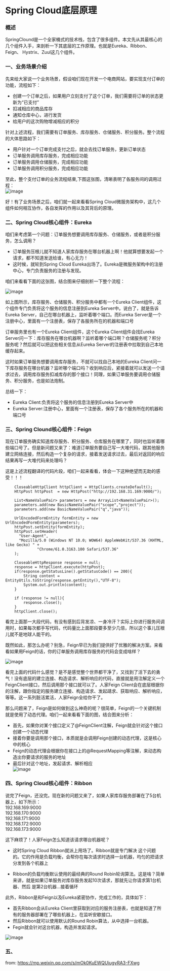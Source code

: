 # Spring Cloud底层原理
### 概述
SpringClound是一个全家桶式的技术栈，包含了很多组件。本文先从其最核心的几个组件入手，来剖析一下其底层的工作原理。也就是Eureka、Ribbon、Feign、
Hystrix、Zuul这几个组件。  
### 一、业务场景介绍  
先来给大家说一个业务场景，假设咱们现在开发一个电商网站，要实现支付订单的功能，流程如下：
* 创建一个订单之后，如果用户立刻支付了这个订单，我们需要将订单的状态更新为“已支付”
* 扣减相应的商品库存
* 通知仓库中心，进行发货  
* 给用户的这次购物增减相应的积分  


针对上述流程，我们需要有订单服务、库存服务、仓储服务、积分服务。整个流程的大体思路如下：  


* 用户针对一个订单完成支付之后，就会去找订单服务，更新订单状态  
* 订单服务调用库存服务，完成相应功能  
* 订单服务调用仓储服务，完成相应功能  
* 订单服务调用积分服务，完成相应功能  

至此，整个支付订单的业务流程结束,下图这张图，清晰表明了各服务间的调用过程：     
![image](https://github.com/bertcodes/ability/blob/master/springcloud/image/springcloud-theory-1th.png)  

好！有了业务场景之后，咱们就一起来看看Spring Cloud微服务架构中，这几个组件如何相互协作，各自发挥的作用以及其背后的原理。

### 二、Spring Cloud核心组件：Eureka
咱们来考虑第一个问题：订单服务想要调用库存服务、仓储服务，或者是积分服务，怎么调用？  
* 订单服务压根儿就不知道人家库存服务在哪台机器上啊！他就算想要发起一个请求，都不知道发送给谁，有心无力！  
* 这时候，就轮到Spring Cloud Eureka出场了。Eureka是微服务架构中的注册中心，专门负责服务的注册与发现。  

 咱们来看看下面的这张图，结合图来仔细剖析一下整个流程： 

![image](https://github.com/bertcodes/ability/blob/master/springcloud/image/springcloud-theory-2th.png)    

如上图所示，库存服务、仓储服务、积分服务中都有一个Eureka Client组件，这个组件专门负责将这个服务的信息注册到Eureka Server中。说白了，就是告诉Eureka Server，自己在哪台机器上，监听着哪个端口。而Eureka Server是一个注册中心，里面有一个注册表，保存了各服务所在的机器和端口号

订单服务里也有一个Eureka Client组件，这个Eureka Client组件会找Eureka Server问一下：库存服务在哪台机器啊？监听着哪个端口啊？仓储服务呢？积分服务呢？然后就可以把这些相关信息从Eureka Server的注册表中拉取到自己本地缓存起来。

这时如果订单服务想要调用库存服务，不就可以找自己本地的Eureka Client问一下库存服务在哪台机器？监听哪个端口吗？收到响应后，紧接着就可以发送一个请求过去，调用库存服务扣减库存的那个接口！同理，如果订单服务要调用仓储服务、积分服务，也是如法炮制。

总结一下：  
* Eureka Client:负责将这个服务的信息注册到Eureka Server中  
* Eureka Server:注册中心，里面有一个注册表，保存了各个服务所在的机器和端口号  

### 三、Spring Clound核心组件：Feign  
现在订单服务确实知道库存服务、积分服务、仓库服务在哪里了，同时也监听着哪些端口号了。但是新问题又来了：难道订单服务要自己写一大堆代码，跟其他服务建立网络连接，然后构造一个复杂的请求，接着发送请求过去，最后对返回的响应结果再写一大堆代码来处理吗？
 
 
这是上述流程翻译的代码片段，咱们一起来看看，体会一下这种绝望而无助的感受！！！  

        CloseableHttpClient httpClient = HttpClients.createDefault();  
        HttpPost httpPost  = new HttpPost("http://192.168.31.169:9000/");  

        List<NameValuePair> parameters = new ArrayList<NameValuePair>();  
        parameters.add(new BasicNameValuePair("scope","project"));  
        parameters.add(new BasicNameValuePair("q","java"));  

        UrlEncodedFormEntity formEntity = new UrlEncodedFormEntity(parameters);  
        httpPost.setEntity(formEntity);  
        httpPost.setHeader(  
          "User-Agent",  
          "Mozilla/5.0 (Windows NT 10.0; WOW64) AppleWebKit/537.36 (KHTML, like Gecko) " +  
                  "Chrome/61.0.3163.100 Safari/537.36"  
        );  

        CloseableHttpResponse response = null;  
        response = httpClient.execute(httpPost);  
        if(response.getStatusLine().getStatusCode() == 200){  
            String content = EntityUtils.toString(response.getEntity(),"UTF-8");  
            System.out.println(content);  
        }  

        if (response != null){  
            response.close();  
        }  
        httpClient.close();  
  
  
看完上面那一大段代码，有没有感到后背发凉、一身冷汗？实际上你进行服务间调用时，如果每次都手写代码，代码量比上面那段要多至少几倍，所以这个事儿压根儿就不是地球人能干的。  

既然如此，那怎么办呢？别急，Feign早已为我们提供好了优雅的解决方案。来看看如果用Feign的话，你的订单服务调用库存服务的代码会变成啥样？

![image](https://github.com/bertcodes/ability/blob/master/springcloud/image/springcloud-theory-3th.png)  

看完上面的代码什么感觉？是不是感觉整个世界都干净了，又找到了活下去的勇气！没有底层的建立连接、构造请求、解析响应的代码，直接就是用注解定义一个 FeignClient接口，然后调用那个接口就可以了。人家Feign Client会在底层根据你的注解，跟你指定的服务建立连接、构造请求、发起靕求、获取响应、解析响应，等等。这一系列脏活累活，人家Feign全给你干了。  

那么问题来了，Feign是如何做到这么神奇的呢？很简单，Feign的一个关键机制就是使用了动态代理。咱们一起来看看下面的图，结合图来分析：  

* 首先，如果你对某个接口定义了@FeignClient注解，Feign就会针对这个接口创建一个动态代理  
* 接着你要是调用那个接口，本质就是会调用Feign创建的动态代理，这是核心中的核心  
* Feign的动态代理会根据你在接口上的@RequestMapping等注解，来动态构造出你要请求的服务的地址  
* 最后针对这个地址，发起请求、解析相应    
![image](https://github.com/bertcodes/ability/blob/master/springcloud/image/springcloud-theory-4th.png)  

### 四、Spring Cloud核心组件：Ribbon  
说完了Feign，还没完。现在新的问题又来了，如果人家库存服务部署在了5台机器上，如下所示：  
192.168.169:9000  
192.168.170:9000  
192.168.171:9000  
192.168.172:9000  
192.168.173:9000  

这下麻烦了！人家Feign怎么知道该请求哪台机器呢？  
* 这时Spring Cloud Ribbon就派上用场了。Ribbon就是专门解决 这个问题的。它的作用是负载均衡，会帮你在每次请求时选择一台机器，均匀的把请求分发到各个机器上

* Ribbon的负载均衡默认使用的最经典的Round Robin轮询算法。这是啥？简单来讲，就是如果订单服务对库存服务发起10次请求，那就先让你请求第1台机器、然后
是第2台机器...接着循环

此外，Ribbon是和Feign以及Eureka紧密协作，完成工作的，具体如下：  
* 首先Ribbon会从Eureka Client里获取到对应的服务注册表，也就是知道了所有的服务器部署在了哪些机器上，在监听安歇接口。  
* 然后Ribbon就可以使用默认的Round Robin算法，从中选择一台机器。  
* Fegin就会针对这台机器，构造并发起请求。  

![image](https://github.com/bertcodes/ability/blob/master/springcloud/image/springcloud-theory-4th.png)  

### 五、












from:  https://mp.weixin.qq.com/s/mOk0KuEWQUiugyRA3-FXwg

